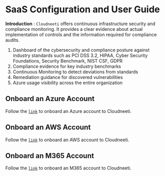 ﻿
# SaaS Configuration and User Guide 

**Introduction** : `Cloudneeti`  offers continuous infrastructure security and compliance monitoring. It provides a clear evidence about actual implementation of controls and the information required for compliance audits.


1. Dashboard of the cybersecurity and compliance posture against industry standards such as PCI DSS 3.2, HIPAA, Cyber Security Foundations, Security Benchmark, NIST CSF, GDPR 
2. Compliance evidence for key industry benchmarks 
3. Continuous Monitoring to detect deviations from standards 
4. Remediation guidance for discovered vulnerabilities 
5. Azure usage visibility across the entire organization

## Onboard an Azure Account
Follow the [`link`](./onboard-azure-account.html) to onboard an Azure account to Cloudneeti. 

## Onboard an AWS Account
Follow the [`link`](./onboard-aws-account.html) to onboard an AWS account to Cloudneeti. 

## Onboard an M365 Account
Follow the [`link`](./onboard-m365-account.html) to onboard an M365 account to Cloudneeti. 
